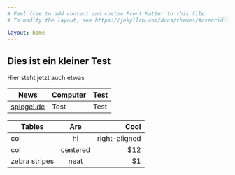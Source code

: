 ```yaml
---
# Feel free to add content and custom Front Matter to this file.
# To modify the layout, see https://jekyllrb.com/docs/themes/#overriding-theme-defaults

layout: home
---
```

## Dies ist ein kleiner Test   
Hier steht jetzt auch etwas  


| News                                | Computer | Test |  
| ----------------------------------- | -------- | ---- |  
| [spiegel.de](http://www.spiegel.de) | Test     | Test |  


| Tables        | Are           | Cool          |
| ------------- |:-------------:| -------------:|
| col           | hi            | right-aligned |
| col           | centered      |   $12         |
| zebra stripes | neat          |    $1         |
